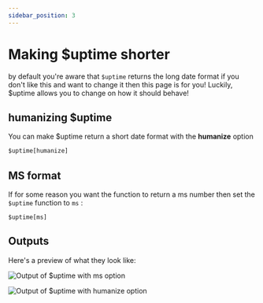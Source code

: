 ```yaml
---
sidebar_position: 3
---
```

# Making $uptime shorter

by default you're aware that `$uptime` returns the long date format if you don't like this and want to change it then this page is for you! Luckily, $uptime allows you to change on how it should behave!

## humanizing $uptime

You can make $uptime return a short date format with the **humanize** option

```js
$uptime[humanize]
```

## MS format

If for some reason you want the function to return a ms number then set the `$uptime` function to `ms`&#x20;:

```
$uptime[ms]
```

## Outputs
Here's a preview of what they look like:

![Output of $uptime with ms option](https://cdn.discordapp.com/attachments/647127947144069120/1035898830262120458/unknown.png)


![Output of $uptime with humanize option](https://cdn.discordapp.com/attachments/647127947144069120/1035899272379498557/unknown.png)

